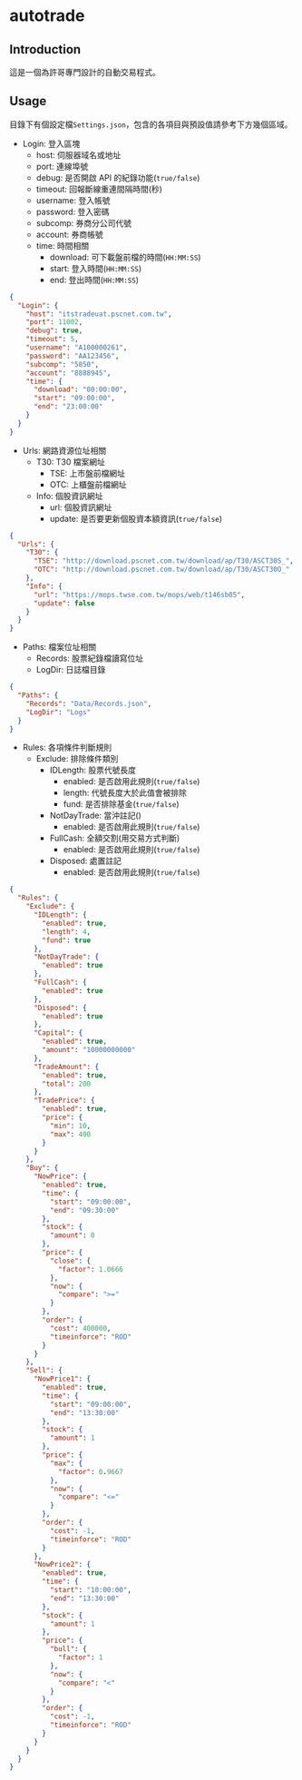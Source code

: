# autotrade

## Introduction

這是一個為許哥專門設計的自動交易程式。

## Usage

目錄下有個設定檔`Settings.json`，包含的各項目與預設值請參考下方幾個區域。

- Login: 登入區塊
  - host: 伺服器域名或地址
  - port: 連線埠號
  - debug: 是否開啟 API 的紀錄功能(`true/false`)
  - timeout: 回報斷線重連間隔時間(秒)
  - username: 登入帳號
  - password: 登入密碼
  - subcomp: 券商分公司代號
  - account: 券商帳號
  - time: 時間相關
    - download: 可下載盤前檔的時間(`HH:MM:SS`)
    - start: 登入時間(`HH:MM:SS`)
    - end: 登出時間(`HH:MM:SS`)

```json
{
  "Login": {
    "host": "itstradeuat.pscnet.com.tw",
    "port": 11002,
    "debug": true,
    "timeout": 5,
    "username": "A100000261",
    "password": "AA123456",
    "subcomp": "5850",
    "account": "8888945",
    "time": {
      "download": "00:00:00",
      "start": "09:00:00",
      "end": "23:00:00"
    }
  }
}
```

- Urls: 網路資源位址相關
  - T30: T30 檔案網址
    - TSE: 上市盤前檔網址
    - OTC: 上櫃盤前檔網址
  - Info: 個股資訊網址
    - url: 個股資訊網址
    - update: 是否要更新個股資本額資訊(`true/false`)

```json
{
  "Urls": {
    "T30": {
      "TSE": "http://download.pscnet.com.tw/download/ap/T30/ASCT30S_",
      "OTC": "http://download.pscnet.com.tw/download/ap/T30/ASCT30O_"
    },
    "Info": {
      "url": "https://mops.twse.com.tw/mops/web/t146sb05",
      "update": false
    }
  }
}
```

- Paths: 檔案位址相關
  - Records: 股票紀錄檔讀寫位址
  - LogDir: 日誌檔目錄

```json
{
  "Paths": {
    "Records": "Data/Records.json",
    "LogDir": "Logs"
  }
}
```

- Rules: 各項條件判斷規則
  - Exclude: 排除條件類別
    - IDLength: 股票代號長度
      - enabled: 是否啟用此規則(`true/false`)
      - length: 代號長度大於此值會被排除
      - fund: 是否排除基金(`true/false`)
    - NotDayTrade: 當沖註記()
      - enabled: 是否啟用此規則(`true/false`)
    - FullCash: 全額交割(用交易方式判斷)
      - enabled: 是否啟用此規則(`true/false`)
    - Disposed: 處置註記
      - enabled: 是否啟用此規則(`true/false`)

```json
{
  "Rules": {
    "Exclude": {
      "IDLength": {
        "enabled": true,
        "length": 4,
        "fund": true
      },
      "NotDayTrade": {
        "enabled": true
      },
      "FullCash": {
        "enabled": true
      },
      "Disposed": {
        "enabled": true
      },
      "Capital": {
        "enabled": true,
        "amount": "10000000000"
      },
      "TradeAmount": {
        "enabled": true,
        "total": 200
      },
      "TradePrice": {
        "enabled": true,
        "price": {
          "min": 10,
          "max": 400
        }
      }
    },
    "Buy": {
      "NowPrice": {
        "enabled": true,
        "time": {
          "start": "09:00:00",
          "end": "09:30:00"
        },
        "stock": {
          "amount": 0
        },
        "price": {
          "close": {
            "factor": 1.0666
          },
          "now": {
            "compare": ">="
          }
        },
        "order": {
          "cost": 400000,
          "timeinforce": "ROD"
        }
      }
    },
    "Sell": {
      "NowPrice1": {
        "enabled": true,
        "time": {
          "start": "09:00:00",
          "end": "13:30:00"
        },
        "stock": {
          "amount": 1
        },
        "price": {
          "max": {
            "factor": 0.9667
          },
          "now": {
            "compare": "<="
          }
        },
        "order": {
          "cost": -1,
          "timeinforce": "ROD"
        }
      },
      "NowPrice2": {
        "enabled": true,
        "time": {
          "start": "10:00:00",
          "end": "13:30:00"
        },
        "stock": {
          "amount": 1
        },
        "price": {
          "bull": {
            "factor": 1
          },
          "now": {
            "compare": "<"
          }
        },
        "order": {
          "cost": -1,
          "timeinforce": "ROD"
        }
      }
    }
  }
}
```
